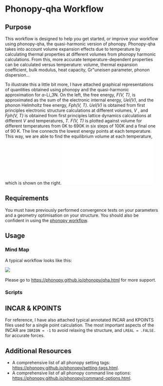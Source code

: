 # Phonopy-qha Workflow

## Purpose
This workflow is designed to help you get started, or improve your workflow using phonopy-qha, the quasi-harmonic version of phonopy. Phonopy-qha takes into account volume expansion effects due to temperature by calculating thermal properties at different volumes from phonopy harmonic calculations. From this, more accurate temperature-dependent properties can be calculated versus temperature: volume, thermal expansion coefficient, bulk modulus, heat capacity, Gr\"uneisen parameter, phonon dispersion...

To illustrate this a little bit more, I have attached graphical representations of quantities obtained using phonopy and the quasi-harmonic approximation for $\alpha$-Li_3N. On the left, the free energy, _F(V, T)_, is approximated as the sum of the electronic internal energy, _Uel(V)_, and the phonon Helmholtz free energy, _Fph(V, T)_. _Uel(V)_ is obtained from first principles electronic structure calculations at different volumes, _V_ , and _Fph(V, T)_ is obtained from first principles lattice dynamics calculations at different _V_ and temperatures, _T_. _F(V, T)_ is plotted against volume for different temperatures from 0K to 690K in six steps of 100K and a final one of 90 K. The line connects
the lowest energy points at each temperature. This way, we are able to find the equilibrium volume at each temperature, which is shown on the right.
![](QHA.pdf)

## Requirements
You must have previously performed convergence tests on your parameters and a geometry optimisation on your structure. You should also be confident in using the [phonopy workflow](https://github.com/gabkrenzer/PhononFlow/tree/master/phonopy). 

## Usage 
### Mind Map
A typical workflow looks like this:

![](diagramme_phonopy.png)

Please go to https://phonopy.github.io/phonopy/qha.html for more support.

### Scripts


## INCAR & KPOINTS
For reference, I have also attached typical annotated INCAR and KPOINTS files used for a single point calculation. The most important aspects of the INCAR are `IBRION = -1` to avoid relaxing the structure, and `LREAL = .FALSE.` for accurate forces.

## Additional Resources
- A comprehensive list of all phonopy setting tags: https://phonopy.github.io/phonopy/setting-tags.html.
- A comprehensive list of all phonopy command line options: https://phonopy.github.io/phonopy/command-options.html.
